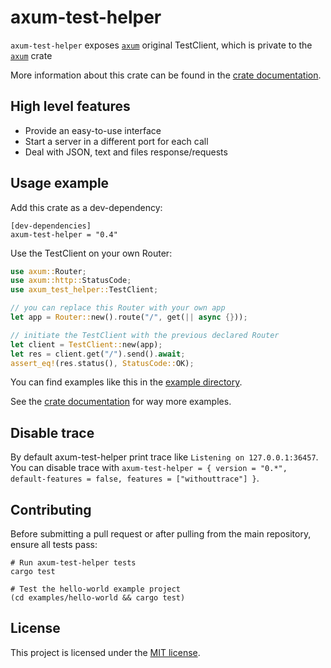 # axum-test-helper

`axum-test-helper` exposes [`axum`] original TestClient, which is private to the [`axum`] crate

More information about this crate can be found in the [crate documentation][docs].

## High level features

- Provide an easy-to-use interface
- Start a server in a different port for each call
- Deal with JSON, text and files response/requests

## Usage example

Add this crate as a dev-dependency:

```
[dev-dependencies]
axum-test-helper = "0.4"
```

Use the TestClient on your own Router:

```rust
use axum::Router;
use axum::http::StatusCode;
use axum_test_helper::TestClient;

// you can replace this Router with your own app
let app = Router::new().route("/", get(|| async {}));

// initiate the TestClient with the previous declared Router
let client = TestClient::new(app);
let res = client.get("/").send().await;
assert_eq!(res.status(), StatusCode::OK);
```

You can find examples like this in
the [example directory][examples].

See the [crate documentation][docs] for way more examples.

## Disable trace

By default axum-test-helper print trace like `Listening on 127.0.0.1:36457`. You can disable trace with `axum-test-helper = { version = "0.*", default-features = false, features = ["withouttrace"] }`.

## Contributing

Before submitting a pull request or after pulling from the main repository, ensure all tests pass:

``` shell
# Run axum-test-helper tests
cargo test

# Test the hello-world example project
(cd examples/hello-world && cargo test)
```


## License

This project is licensed under the [MIT license][license].

[`axum`]: https://github.com/tokio-rs/axum/blob/405e3f8c44ce76c3922fa25db13491ea375c3e8e/axum/src/test_helpers/test_client.rs
[examples]: https://github.com/cloudwalk/axum-test-helper/tree/main/examples
[docs]: https://docs.rs/axum-test-helper
[license]: https://github.com/cloudwalk/axum-test-helper/blob/main/LICENSE
